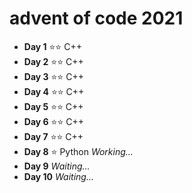 # advent of code 2021
* **Day 1** ⭐⭐ C++
* **Day 2** ⭐⭐ C++
* **Day 3** ⭐⭐ C++
* **Day 4** ⭐⭐ C++
* **Day 5** ⭐⭐ C++
* **Day 6** ⭐⭐ C++
* **Day 7** ⭐⭐ C++
* **Day 8** ⭐ Python *Working...*
* **Day 9** *Waiting...*
* **Day 10** *Waiting...*
